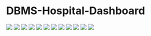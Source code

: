 # DBMS-Hospital-Dashboard

![](https://github.com/Amitha353/DBMS-Hospital-Dashboard/blob/master/DBMS_Images/med_1.PNG)
![](https://github.com/Amitha353/DBMS-Hospital-Dashboard/blob/master/DBMS_Images/Med_2.PNG)
![](https://github.com/Amitha353/DBMS-Hospital-Dashboard/blob/master/DBMS_Images/Med_3.PNG)
![](https://github.com/Amitha353/DBMS-Hospital-Dashboard/blob/master/DBMS_Images/med_4.PNG)
![](https://github.com/Amitha353/DBMS-Hospital-Dashboard/blob/master/DBMS_Images/Med_5.PNG)
![](https://github.com/Amitha353/DBMS-Hospital-Dashboard/blob/master/DBMS_Images/med_6.PNG)
![](https://github.com/Amitha353/DBMS-Hospital-Dashboard/blob/master/DBMS_Images/med_7.PNG)
![](https://github.com/Amitha353/DBMS-Hospital-Dashboard/blob/master/DBMS_Images/med_8.PNG)
![](https://github.com/Amitha353/DBMS-Hospital-Dashboard/blob/master/DBMS_Images/med_9.PNG)
![](https://github.com/Amitha353/DBMS-Hospital-Dashboard/blob/master/DBMS_Images/med_10.PNG)
![](https://github.com/Amitha353/DBMS-Hospital-Dashboard/blob/master/DBMS_Images/med_11.PNG)
![](https://github.com/Amitha353/DBMS-Hospital-Dashboard/blob/master/DBMS_Images/med_12.PNG)
